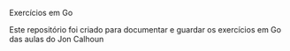 Exercícios em Go

Este repositório foi criado para documentar e guardar os exercícios em Go das aulas do Jon Calhoun
